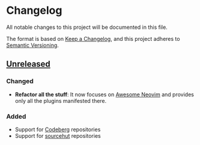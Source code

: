 # Changelog

All notable changes to this project will be documented in this file.

The format is based on [Keep a Changelog][1],
and this project adheres to [Semantic Versioning][2].

[1]: https://keepachangelog.com/en/1.1.0/
[2]: https://semver.org/spec/v2.0.0.html

## [Unreleased]

### Changed

- **Refactor all the stuff**:
  It now focuses on [Awesome Neovim] and provides only all the plugins
  manifested there.

[Awesome Neovim]: https://github.com/rockerBOO/awesome-neovim

### Added

- Support for [Codeberg] repositories
- Support for [sourcehut] repositories

[Codeberg]: https://codeberg.org/
[sourcehut]: https://sr.ht/

[Unreleased]: https://github.com/m15a/flake-awesome-neovim-plugins/tree/HEAD

<!-- vim:set tw=72 spell nowrap: -->

